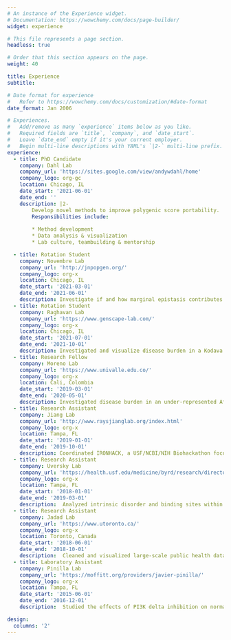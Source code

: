 ```yaml
---
# An instance of the Experience widget.
# Documentation: https://wowchemy.com/docs/page-builder/
widget: experience

# This file represents a page section.
headless: true

# Order that this section appears on the page.
weight: 40

title: Experience
subtitle:

# Date format for experience
#   Refer to https://wowchemy.com/docs/customization/#date-format
date_format: Jan 2006

# Experiences.
#   Add/remove as many `experience` items below as you like.
#   Required fields are `title`, `company`, and `date_start`.
#   Leave `date_end` empty if it's your current employer.
#   Begin multi-line descriptions with YAML's `|2-` multi-line prefix.
experience:
  - title: PhD Candidate
    company: Dahl Lab
    company_url: 'https://sites.google.com/view/andywdahl/home'
    company_logo: org-gc
    location: Chicago, IL
    date_start: '2021-06-01'
    date_end: ''
    description: |2-
        Develop novel methods to improve polygenic score portability.
        Responsibilities include:
        
        * Method development
        * Data analysis & visualization
        * Lab culture, teambuilding & mentorship

  - title: Rotation Student
    company: Novembre Lab
    company_url: 'http://jnpopgen.org/'
    company_logo: org-x
    location: Chicago, IL
    date_start: '2021-03-01'
    date_end: '2021-06-01'
    description: Investigate if and how marginal epistasis contributes to population-differentiated genetic effects.
  - title: Rotation Student
    company: Raghavan Lab
    company_url: 'https://www.genscape-lab.com/'
    company_logo: org-x
    location: Chicago, IL
    date_start: '2021-07-01'
    date_end: '2021-10-01'
    description: Investigated and visualize disease burden in a Kodava population.
  - title: Research Fellow
    company: Moreno Lab
    company_url: 'https://www.univalle.edu.co/'
    company_logo: org-x
    location: Cali, Colombia
    date_start: '2019-03-01'
    date_end: '2020-05-01'
    description: Investigated disease burden in an under-represented Afro-Colombian population along the Pacific Coast.
  - title: Research Assistant
    company: Jiang Lab
    company_url: 'http://www.raysjianglab.org/index.html'
    company_logo: org-x
    location: Tampa, FL
    date_start: '2019-01-01'
    date_end: '2019-10-01'
    description: Coordinated IRONHACK, a USF/NCBI/NIH Biohackathon focused on improving rare, iron-related disease diagnosis.
  - title: Research Assistant
    company: Uversky Lab
    company_url: 'https://health.usf.edu/medicine/byrd/research/directory/vuversky'
    company_logo: org-x
    location: Tampa, FL
    date_start: '2018-01-01'
    date_end: '2019-03-01'
    description:  Analyzed intrinsic disorder and binding sites within Thyroid Stimulating Hormone Receptors.
  - title: Research Assistant
    company: Jadad Lab
    company_url: 'https://www.utoronto.ca/'
    company_logo: org-x
    location: Toronto, Canada
    date_start: '2018-06-01'
    date_end: '2018-10-01'
    description:  Cleaned and visualized large-scale public health databases including the Canadian Community Health Survey to study determinants of health.
  - title: Laboratory Assistant
    company: Pinilla Lab
    company_url: 'https://moffitt.org/providers/javier-pinilla/'
    company_logo: org-x
    location: Tampa, FL
    date_start: '2015-06-01'
    date_end: '2016-12-01'
    description:  Studied the effects of PI3K delta inhibition on normal T cell function, and selective inhibition of HDAC6 and B cell receptors in CLL.

design:
  columns: '2'
---
```

